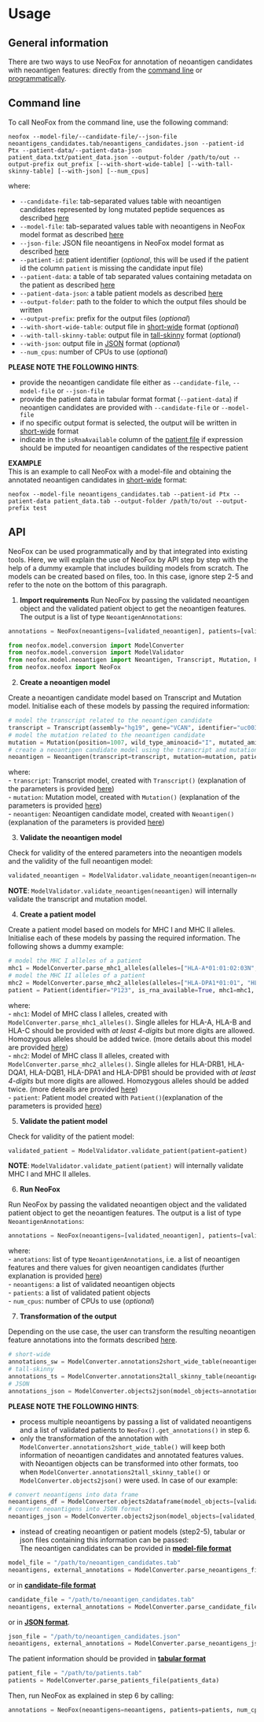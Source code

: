 # Usage

## General information

There are two ways to use NeoFox for annotation of neoantigen candidates with neoantigen features: directly from the [command line](#command-line) or [programmatically](#api). 

## Command line

To call NeoFox from the command line, use the following command:  

````commandline
neofox --model-file/--candidate-file/--json-file neoantigens_candidates.tab/neoantigens_candidates.json --patient-id Ptx --patient-data/--patient-data-json patient_data.txt/patient_data.json --output-folder /path/to/out --output-prefix out_prefix [--with-short-wide-table] [--with-tall-skinny-table] [--with-json] [--num_cpus]
````

where:
- `--candidate-file`: tab-separated values table with neoantigen candidates represented by long mutated peptide sequences as described [here](03_01_input_data.md#tabular-format)
- `--model-file`: tab-separated values table with neoantigens in NeoFox model format as described [here](03_01_input_data.md#tabular-format)
- `--json-file`: JSON file neoantigens in NeoFox model format as  described [here](03_01_input_data.md#json-format)
- `--patient-id`: patient identifier (*optional*, this will be used if the patient id the column `patient` is missing the candidate input file)
- `--patient-data`: a table of tab separated values containing metadata on the patient as  described [here](03_01_input_data.md#file-with-patient-information)
- `--patient-data-json`: a table patient models as described [here](03_01_input_data.md#patient-file-in-json-format)
- `--output-folder`: path to the folder to which the output files should be written 
- `--output-prefix`: prefix for the output files (*optional*)
- `--with-short-wide-table`: output file in [short-wide](03_02_output_data.md#short-wide-format) format (*optional*)
- `--with-tall-skinny-table`: output file in [tall-skinny](03_02_output_data.md#tall-skinny-format) format (*optional*)
- `--with-json`: output file in [JSON](03_02_output_data.md#json-format) format (*optional*)
- `--num_cpus`: number of CPUs to use (*optional*)

**PLEASE NOTE THE FOLLOWING HINTS**:   
- provide the neoantigen candidate file either as `--candidate-file`, `--model-file` or `--json-file` 
- provide the patient data in tabular format format (`--patient-data`) if neoantigen candidates are provided with `--candidate-file` or `--model-file`
- if no specific output format is selected, the output will be written in [short-wide](03_02_output_data.md#short-wide-format) format
- indicate in the `isRnaAvailable` column of the [patient file](03_01_input_data.md#file-with-patient-information) if expression should be imputed for neoantigen candidates of the respective patient  

**EXAMPLE**  
This is an example to call NeoFox with a model-file and obtaining the annotated neoantigen candidates in [short-wide](03_02_output_data.md#short-wide-format) format:  

````commandline
neofox --model-file neoantigens_candidates.tab --patient-id Ptx --patient-data patient_data.tab --output-folder /path/to/out --output-prefix test
````

## API

NeoFox can be used programmatically and by that integrated into existing tools. Here, we will explain the use of NeoFox by API step by step with the help of a dummy example that includes building models from scratch. The models can be created based on files, too. In this case, ignore step 2-5 and refer to the note on the bottom of this paragraph.   

1. **Import requirements**
Run NeoFox by passing the validated neoantigen object and the validated patient object to get the neoantigen features. The output is a list of type `NeoantigenAnnotations`:  
    
```python
annotations = NeoFox(neoantigens=[validated_neoantigen], patients=[validated_patient], num_cpus=2).get_annotations()
```
  
```python
from neofox.model.conversion import ModelConverter
from neofox.model.conversion import ModelValidator
from neofox.model.neoantigen import Neoantigen, Transcript, Mutation, Patient
from neofox.neofox import NeoFox
```    

2. **Create a neoantigen model**  

Create a neoantigen candidate model based on Transcript and Mutation model. Initialise each of these models by passing the required information:

```python
# model the transcript related to the neoantigen candidate
transcript = Transcript(assembly="hg19", gene="VCAN", identifier="uc003kii.3")
# model the mutation related to the neoantigen candidate
mutation = Mutation(position=1007, wild_type_aminoacid="I", mutated_aminoacid="T", mutatedXmer="DEVLGEPSQDILVTDQTRLEATISPET", wildTypeXmer="DQTRLEATISPETIDQTRLEATISPET")
# create a neoantigen candidate model using the transcript and mutation model
neoantigen = Neoantigen(transcript=transcript, mutation=mutation, patient_identifier="Ptx", rna_expression=0.519506894, rna_variant_allele_frequency=0.857142857, dna_variant_allele_frequency=0.294573643)
```   
   where:  
       - `transcript`: Transcript model, created with `Transcript()` (explanation of the parameters is provided [here](05_models.md#transcript))  
       - `mutation`: Mutation model, created with `Mutation()` (explanation of the parameters is provided [here](05_models.md#mutation))  
       - `neoantigen`: Neoantigen candidate model, created with `Neoantigen()` (explanation of the parameters is provided [here](05_models.md#neoantigen))

3. **Validate the neoantigen model**  
    
Check for validity of the entered parameters into the neoantigen models and the validity of the full neoantigen model:   

```python
validated_neoantigen = ModelValidator.validate_neoantigen(neoantigen=neoantigen)
``` 
   
**NOTE**: `ModelValidator.validate_neoantigen(neoantigen)` will internally validate the transcript and mutation model.

4. **Create a patient model**  
    
Create a patient model based on models for MHC I and MHC II alleles. Initialise each of these models by passing the required information. The following shows a dummy example:

```python
# model the MHC I alleles of a patient 
mhc1 = ModelConverter.parse_mhc1_alleles(alleles=["HLA-A*01:01:02:03N", "HLA-A*01:02:02:03N", "HLA-B*01:01:02:03N", "HLA-B*01:01:02:04N", "HLA-C*01:01"])
# model the MHC II alleles of a patient
mhc2 = ModelConverter.parse_mhc2_alleles(alleles=["HLA-DPA1*01:01", "HLA-DPA1*01:02", "HLA-DPB1*01:01", "HLA-DPB1*01:01", "HLA-DRB1*01:01", "HLA-DRB1*01:01"])
patient = Patient(identifier="P123", is_rna_available=True, mhc1=mhc1, mhc2=mhc2)
```

where:  
       - `mhc1`: Model of MHC class I alleles, created with `ModelConverter.parse_mhc1_alleles()`. Single alleles for HLA-A, HLA-B and HLA-C should be provided with *at least 4-digits* but more digits are allowed. Homozygous alleles should be added twice. (more details about this model are provided [here](05_models.md#mhc1))  
       - `mhc2`: Model of MHC class II alleles, created with `ModelConverter.parse_mhc2_alleles()`. Single alleles for HLA-DRB1, HLA-DQA1, HLA-DQB1, HLA-DPA1 and HLA-DPB1 should be provided with *at least 4-digits* but more digits are allowed. Homozygous alleles should be added twice. (more deteails are provided [here](05_models.md#mhc2))   
       - `patient`: Patient model  created with `Patient()`(explanation of the parameters is provided [here](05_models.md#patient))
       
5. **Validate the patient model**  

Check for validity of the patient model: 

```python
validated_patient = ModelValidator.validate_patient(patient=patient)
```  

**NOTE**: `ModelValidator.validate_patient(patient)` will internally validate MHC I and MHC II alleles.
   
6. **Run NeoFox**  

Run NeoFox by passing the validated neoantigen object and the validated patient object to get the neoantigen features. The output is a list of type `NeoantigenAnnotations`:  

```python
annotations = NeoFox(neoantigens=[validated_neoantigen], patients=[validated_patient], num_cpus=2).get_annotations()
```  

where:  
       - `anotations`: list of type `NeoantigenAnnotations`, i.e. a list of neoantigen features and there values for given neoantigen candidates (further explanation is provided [here](05_models.md#neoantigenannotations))  
       - `neoantigens`: a list of validated neoantigen objects  
       - `patients`: a list of validated patient objects  
       - `num_cpus`: number of CPUs to use (*optional*)
       
7. **Transformation of the output**   
    
Depending on the use case, the user can transform the resulting neoantigen feature annotations into the formats described [here](03_02_output_data.md).

```python
# short-wide 
annotations_sw = ModelConverter.annotations2short_wide_table(neoantigen_annotations=annotations, neoantigens=[validated_neoantigen])
# tall-skinny
annotations_ts = ModelConverter.annotations2tall_skinny_table(neoantigen_annotations=annotations)
# JSON 
annotations_json = ModelConverter.objects2json(model_objects=annotations)
```
   
   
**PLEASE NOTE THE FOLLOWING HINTS**:   

- process multiple neoantigens by passing a list of validated neoantigens and a list of validated patients to `NeoFox().get_annotations()` in step 6.
- only the transformation of the annotation with `ModelConverter.annotations2short_wide_table()` will keep both information of neoantigen candidates and annotated features values. with Neoantigen objects can be transformed into other formats, too when `ModelConverter.annotations2tall_skinny_table()` or `ModelConverter.objects2json()` were used. In case of our example:  

```python
# convert neoantigens into data frame
neoantigens_df = ModelConverter.objects2dataframe(model_objects=[validated_neoantigen])
# convert neoantigens into JSON format 
neoantiges_json = ModelConverter.objects2json(model_objects=[validated_neoantigen]
```   
- instead of creating neoantigen or patient models (step2-5), tabular or json files containing this information can be passed:  
  The neoantigen candidates can be provided in [**model-file format**](03_01_input_data.md#file-with-neonatigen-candidates)

```python
model_file = "/path/to/neoantigen_candidates.tab"
neoantigens, external_annotations = ModelConverter.parse_neoantigens_file(neoantigens_file=model_file)
```
  
or in [**candidate-file format**](03_01_input_data.md#file-with-neonatigen-candidates)

```python
candidate_file = "/path/to/neoantigen_candidates.tab"
neoantigens, external_annotations = ModelConverter.parse_candidate_file(candidate_file=candidate_file)    
```
  
or in [**JSON format**](03_01_input_data.md#neoantigen-candidates-in-json-format). 

```python
json_file = "/path/to/neoantigen_candidates.json"
neoantigens, external_annotations = ModelConverter.parse_neoantigens_json_file(json_file=json_file)  
```  

The patient information should be provided in [**tabular format**](03_01_input_data.md#file-with-patient-information)

```python
patient_file = "/path/to/patients.tab"
patients = ModelConverter.parse_patients_file(patients_data)
```  
  
Then, run NeoFox as explained in step 6 by calling:

```python
annotations = NeoFox(neoantigens=neoantigens, patients=patients, num_cpus=2).get_annotations()
```
  